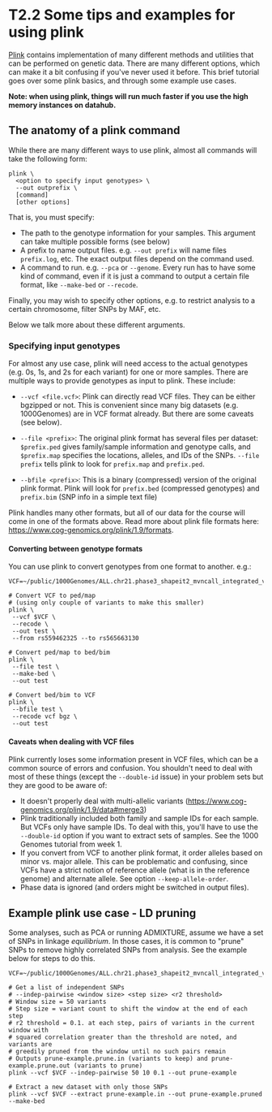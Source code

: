 # T2.2 Some tips and examples for using plink

[Plink](https://www.cog-genomics.org/plink/1.9/) contains implementation of many different methods and utilities that can be performed on genetic data. There are many different options, which can make it a bit confusing if you've never used it before. This brief tutorial goes over some plink basics, and through some example use cases.

**Note: when using plink, things will run much faster if you use the high memory instances on datahub.**

## The anatomy of a plink command

While there are many different ways to use plink, almost all commands will take the following form:

```
plink \
  <option to specify input genotypes> \
  --out outprefix \
  [command]
  [other options]
```

That is, you must specify:

* The path to the genotype information for your samples. This argument can take multiple possible forms (see below)
* A prefix to name output files. e.g. `--out prefix` will name files `prefix.log`, etc. The exact output files depend on the command used.
* A command to run. e.g. `--pca` or `--genome`. Every run has to have some kind of command, even if it is just a command to output a certain file format, like `--make-bed` or `--recode`.

Finally, you may wish to specify other options, e.g. to restrict analysis to a certain chromosome, filter SNPs by MAF, etc.

Below we talk more about these different arguments.

### Specifying input genotypes

For almost any use case, plink will need access to the actual genotypes (e.g. 0s, 1s, and 2s for each variant) for one or more samples. There are multiple ways to provide genotypes as input to plink. These include:

* `--vcf <file.vcf>`: Plink can directly read VCF files. They can be either bgzipped or not. This is convenient since many big datasets (e.g. 1000Genomes) are in VCF format already. But there are some caveats (see below).

* `--file <prefix>`: The original plink format has several files per dataset: `$prefix.ped` gives family/sample information and genotype calls, and `$prefix.map` specifies the locations, alleles, and IDs of the SNPs. `--file prefix` tells plink to look for `prefix.map` and `prefix.ped`.

* `--bfile <prefix>`: This is a binary (compressed) version of the original plink format. Plink will look for `prefix.bed` (compressed genotypes) and `prefix.bim` (SNP info in a simple text file)

Plink handles many other formats, but all of our data for the course will come in one of the formats above. Read more about plink file formats here: https://www.cog-genomics.org/plink/1.9/formats.


#### Converting between genotype formats

You can use plink to convert genotypes from one format to another. e.g.:

```
VCF=~/public/1000Genomes/ALL.chr21.phase3_shapeit2_mvncall_integrated_v5a.20130502.genotypes.vcf.gz

# Convert VCF to ped/map
# (using only couple of variants to make this smaller)
plink \
 --vcf $VCF \
 --recode \
 --out test \
 --from rs559462325 --to rs565663130

# Convert ped/map to bed/bim
plink \
 --file test \
 --make-bed \
 --out test

# Convert bed/bim to VCF
plink \
 --bfile test \
 --recode vcf bgz \
 --out test
 ```

#### Caveats when dealing with VCF files

Plink currently loses some information present in VCF files, which can be a common source of errors and confusion. You shouldn't need to deal with most of these things (except the `--double-id` issue) in your problem sets but they are good to be aware of:

* It doesn't properly deal with multi-allelic variants (https://www.cog-genomics.org/plink/1.9/data#merge3)
* Plink traditionally included both family and sample IDs for each sample. But VCFs only have sample IDs. To deal with this, you'll have to use the `--double-id` option if you want to extract sets of samples. See the 1000 Genomes tutorial from week 1.
* If you convert from VCF to another plink format, it order alleles based on minor vs. major allele. This can be problematic and confusing, since VCFs have a strict notion of reference allele (what is in the reference genome) and alternate allele. See option `--keep-allele-order`.
* Phase data is ignored (and orders might be switched in output files).

## Example plink use case - LD pruning

Some analyses, such as PCA or running ADMIXTURE, assume we have a set of SNPs in linkage *equilibrium*. In those cases, it is common to "prune" SNPs to remove highly correlated SNPs from analysis. See the example below for steps to do this.

```
VCF=~/public/1000Genomes/ALL.chr21.phase3_shapeit2_mvncall_integrated_v5a.20130502.genotypes.vcf.gz

# Get a list of independent SNPs
# --indep-pairwise <window size> <step size> <r2 threshold>
# Window size = 50 variants
# Step size = variant count to shift the window at the end of each step
# r2 threshold = 0.1. at each step, pairs of variants in the current window with 
# squared correlation greater than the threshold are noted, and variants are 
# greedily pruned from the window until no such pairs remain
# Outputs prune-example.prune.in (variants to keep) and prune-example.prune.out (variants to prune)
plink --vcf $VCF --indep-pairwise 50 10 0.1 --out prune-example

# Extract a new dataset with only those SNPs
plink --vcf $VCF --extract prune-example.in --out prune-example.pruned --make-bed
```
